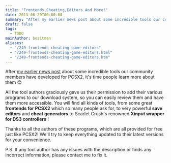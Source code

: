 ```yaml
---
title: "Frontends,Cheating,Editors And More!"
date: 2013-06-29T00:00:00
summary: "After my earlier news post about some incredible tools our community members have developed for PCSX2, it's time people learn more about them"
draft: false
tags:
  - TODO
mainAuthor: bositman
aliases:
  - "/249-frontends-cheating-game-editors"
  - "/249-frontends-cheating-game-editors.html"
  - "/249-frontends-cheating-game-editors.htm"
---
```



After [my earlier news post](/246-merry-xmas-2012.html) about some
incredible tools our community members have developed for PCSX2, it's
time people learn more about them
😊

All the tool authors graciously gave us their permission to add their
various programs to our download system, so you can easily review them
and have them more accessible. You will find all kinds of tools, from
some great **frontends for PCSX2** which so many people ask for, to very
powerful **save editors** and **cheat generators** to Scarlet Crush's
renowned **Xinput wrapper for DS3 controllers** !


Thanks to all the authors of these programs, which are all provided for
free just like PCSX2! We'll try to keep everything updated to their
latest versions for your convenience.

P.S. If any tool author has any issues with the description or finds any
incorrect information, please contact me to fix it.

